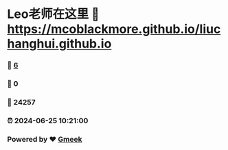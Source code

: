 # Leo老师在这里 :link: https://mcoblackmore.github.io/liuchanghui.github.io 
### :page_facing_up: [6](https://mcoblackmore.github.io/liuchanghui.github.io/tag.html) 
### :speech_balloon: 0 
### :hibiscus: 24257 
### :alarm_clock: 2024-06-25 10:21:00 
### Powered by :heart: [Gmeek](https://github.com/Meekdai/Gmeek)

